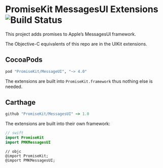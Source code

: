 # PromiseKit MessagesUI Extensions ![Build Status]

This project adds promises to Apple’s MessagesUI framework.

The Objective-C equivalents of this repo are in the UIKit extensions.

## CocoaPods

```ruby
pod "PromiseKit/MessageUI", "~> 4.0"
```

The extensions are built into `PromiseKit.framework` thus nothing else is needed.

## Carthage

```ruby
github "PromiseKit/MessagesUI" ~> 1.0
```

The extensions are built into their own framework:

```swift
// swift
import PromiseKit
import PMKMessagesUI
```

```objc
// objc
@import PromiseKit;
@import PMKMessagesUI;
```


[Build Status]: https://travis-ci.org/PromiseKit/MessagesUI.svg?branch=master
